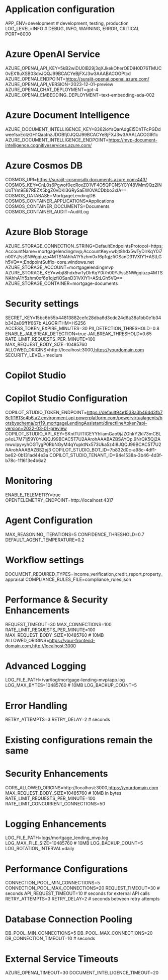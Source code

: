 # Application configuration
APP_ENV=development  # development, testing, production
LOG_LEVEL=INFO  # DEBUG, INFO, WARNING, ERROR, CRITICAL
PORT=8000

# Azure OpenAI Service
AZURE_OPENAI_API_KEY=5kB2wiDU0lB29j3qXJkekOherOEDiH0D76TMUC0vEX1IuXSB03dvJQQJ99BCACYeBjFXJ3w3AAABACOGPtcd
AZURE_OPENAI_ENDPOINT=https://surajit-openai.openai.azure.com/
AZURE_OPENAI_API_VERSION=2023-12-01-preview
AZURE_OPENAI_CHAT_DEPLOYMENT=gpt-4
AZURE_OPENAI_EMBEDDING_DEPLOYMENT=text-embedding-ada-002

# Azure Document Intelligence
AZURE_DOCUMENT_INTELLIGENCE_KEY=8362ioYsQarAdgEl5DhTFcPGDdwee1sxEoIzGH1QaatnzJDOBfj0JQQJ99BCACYeBjFXJ3w3AAALACOGIR1c
AZURE_DOCUMENT_INTELLIGENCE_ENDPOINT=https://mvp-document-intelligence.cognitiveservices.azure.com/

# Azure Cosmos DB
COSMOS_URI=https://surajit-cosmosdb.documents.azure.com:443/
COSMOS_KEY=CnL0s6Pgwof0ecRoxZO1VF4O5QPCNSYCY48VMm9Qz2INUoTYm9E87REZX5bgZ0vDKl3GRySaEW0VACDbbo3xIA==
COSMOS_DATABASE=MortgageLendingDB
COSMOS_CONTAINER_APPLICATIONS=Applications
COSMOS_CONTAINER_DOCUMENTS=Documents
COSMOS_CONTAINER_AUDIT=AuditLog

# Azure Blob Storage
AZURE_STORAGE_CONNECTION_STRING=DefaultEndpointsProtocol=https;AccountName=mortgagelendingmvp;AccountKey=wbjt8hdx5wTyDlrKqY0i7n00YJ/ssSNWgqiuzp4MTSNAhhA1Y5zhm0xf6p1qjzfiOSanD31VXlY1+AStLGh5VQ==;EndpointSuffix=core.windows.net
AZURE_STORAGE_ACCOUNT=mortgagelendingmvp
AZURE_STORAGE_KEY=wbjt8hdx5wTyDlrKqY0i7n00YJ/ssSNWgqiuzp4MTSNAhhA1Y5zhm0xf6p1qjzfiOSanD31VXlY1+AStLGh5VQ==
AZURE_STORAGE_CONTAINER=mortgage-documents

# Security settings
SECRET_KEY=15bc6b55b44813882cefc28dba6d3cdc24d6a38a1bb0e1b34b342a06ff1f667b
ALGORITHM=HS256
ACCESS_TOKEN_EXPIRE_MINUTES=30
PII_DETECTION_THRESHOLD=0.8
ENABLE_JAILBREAK_DETECTION=true
JAILBREAK_THRESHOLD=0.65
RATE_LIMIT_REQUESTS_PER_MINUTE=100
MAX_REQUEST_BODY_SIZE=10485760
ALLOWED_ORIGINS=http://localhost:3000,https://yourdomain.com
SECURITY_LEVEL=medium




# Copilot Studio
# Copilot Studio Configuration
COPILOT_STUDIO_TOKEN_ENDPOINT=https://default94e1538a3b464d3fb78c1f1613e4b6.a2.environment.api.powerplatform.com/powervirtualagents/botsbyschema/crf19_mortgageLendingAssistant/directline/token?api-version=2022-03-01-preview
COPILOT_STUDIO_API_KEY=SKntTUITIGEYYhliamGao9jJZGhkY2kI73mCBLp4oL7M71j59Y0YJQQJ99BCAC5T7U2AArohAAABAZBSAYQp.9NrQK5Qj2AmwuIpyvyhOGTygP0RbNGyM4qYupktNx573Uka5z4l8JQQJ99BCAC5T7U2AArohAAABAZBS2pj3
COPILOT_STUDIO_BOT_ID=7b832d0c-a98c-4df1-be62-0b131ad44e3a
COPILOT_STUDIO_TENANT_ID=94e1538a-3b46-4d3f-b78c-1f1613e4b6a2

# Monitoring
ENABLE_TELEMETRY=true
OPENTELEMETRY_ENDPOINT=http://localhost:4317

# Agent Configuration
MAX_REASONING_ITERATIONS=5
CONFIDENCE_THRESHOLD=0.7
DEFAULT_AGENT_TEMPERATURE=0.2

# Workflow settings
DOCUMENT_REQUIRED_TYPES=income_verification,credit_report,property_appraisal
COMPLIANCE_RULES_FILE=compliance_rules.json

# Performance & Security Enhancements
REQUEST_TIMEOUT=30
MAX_CONNECTIONS=100
RATE_LIMIT_REQUESTS_PER_MINUTE=100
MAX_REQUEST_BODY_SIZE=10485760  # 10MB
ALLOWED_ORIGINS=https://your-frontend-domain.com,http://localhost:3000

# Advanced Logging
LOG_FILE_PATH=/var/log/mortgage-lending-mvp/app.log
LOG_MAX_BYTES=10485760  # 10MB
LOG_BACKUP_COUNT=5

# Error Handling
RETRY_ATTEMPTS=3
RETRY_DELAY=2  # seconds

# Existing configurations remain the same

# Security Enhancements
CORS_ALLOWED_ORIGINS=http://localhost:3000,https://yourdomain.com
MAX_REQUEST_BODY_SIZE=10485760  # 10MB in bytes
RATE_LIMIT_REQUESTS_PER_MINUTE=100
RATE_LIMIT_CONCURRENT_CONNECTIONS=50

# Logging Enhancements
LOG_FILE_PATH=logs/mortgage_lending_mvp.log
LOG_MAX_FILE_SIZE=10485760  # 10MB
LOG_BACKUP_COUNT=5
LOG_ROTATION_INTERVAL=daily

# Performance Configurations
CONNECTION_POOL_MIN_CONNECTIONS=5
CONNECTION_POOL_MAX_CONNECTIONS=20
REQUEST_TIMEOUT=30  # seconds
API_REQUEST_TIMEOUT=10  # seconds for external API calls
RETRY_ATTEMPTS=3
RETRY_DELAY=2  # seconds between retry attempts

# Database Connection Pooling
DB_POOL_MIN_CONNECTIONS=5
DB_POOL_MAX_CONNECTIONS=20
DB_CONNECTION_TIMEOUT=10  # seconds

# External Service Timeouts
AZURE_OPENAI_TIMEOUT=30
DOCUMENT_INTELLIGENCE_TIMEOUT=20